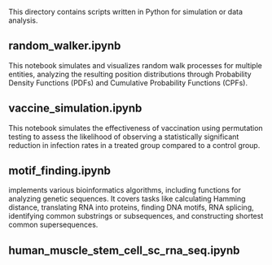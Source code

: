 This directory contains scripts written in Python for simulation or data analysis.
## random_walker.ipynb
This notebook simulates and visualizes random walk processes for multiple entities, analyzing the resulting position distributions through Probability Density Functions (PDFs) and Cumulative Probability Functions (CPFs).
## vaccine_simulation.ipynb
This notebook simulates the effectiveness of vaccination using permutation testing to assess the likelihood of observing a statistically significant reduction in infection rates in a treated group compared to a control group.
## motif_finding.ipynb
 implements various bioinformatics algorithms, including functions for analyzing genetic sequences. It covers tasks like calculating Hamming distance, translating RNA into proteins, finding DNA motifs, RNA splicing, identifying common substrings or subsequences, and constructing shortest common supersequences.
## human_muscle_stem_cell_sc_rna_seq.ipynb
